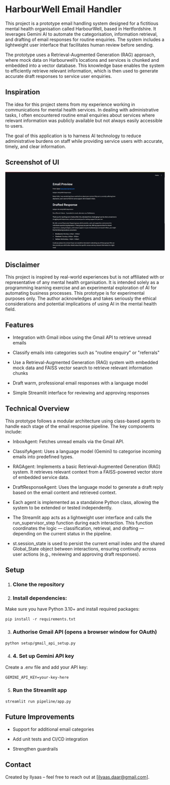 # HarbourWell Email Handler

This project is a prototype email handling system designed for a fictitious mental health organisation called HarbourWell, based in Hertfordshire. It leverages Gemini AI to automate the categorisation, information retrieval, and drafting of email responses for routine enquiries. The system includes a lightweight user interface that facilitates human review before sending.

The prototype uses a Retrieval-Augmented Generation (RAG) approach, where mock data on Harbourwell’s locations and services is chunked and embedded into a vector database. This knowledge base enables the system to efficiently retrieve relevant information, which is then used to generate accurate draft responses to service user enquiries.


## Inspiration
The idea for this project stems from my experience working in communications for mental health services. In dealing with administrative tasks, I often encountered routine email enquiries about services where relevant information was publicly available but not always easily accessible to users.

The goal of this application is to harness AI technology to reduce administrative burdens on staff while providing service users with accurate, timely, and clear information.

## Screenshot of UI

![Inbox view of the Email Handling System](images/UI_Screenshot_1.1.png)


## Disclaimer 

This project is inspired by real-world experiences but is not affiliated with or representative of any mental health organisation. It is intended solely as a programming learning exercise and an experimental exploration of AI for automating business processes. This prototype is for experimental purposes only. The author acknowledges and takes seriously the ethical considerations and potential implications of using AI in the mental health field.



## Features

- Integration with Gmail inbox using the Gmail API to retrieve unread emails

- Classify emails into categories such as "routine enquiry" or "referrals"

- Use a Retrieval-Augmented Generation (RAG) system with embedded mock data and FAISS vector search to retrieve relevant information chunks

- Draft warm, professional email responses with a language model

- Simple Streamlit interface for reviewing and approving responses


## Technical Overview

This prototype follows a modular architecture using class-based agents to handle each stage of the email response pipeline. The key components include:

- InboxAgent: Fetches unread emails via the Gmail API.

- ClassifyAgent: Uses a language model (Gemini) to categorise incoming emails into predefined types.

- RAGAgent: Implements a basic Retrieval-Augmented Generation (RAG) system. It retrieves relevant context from a FAISS-powered vector store of embedded service data.

- DraftResponseAgent: Uses the language model to generate a draft reply based on the email content and retrieved context.

- Each agent is implemented as a standalone Python class, allowing the system to be extended or tested independently.

- The Streamlit app acts as a lightweight user interface and calls the run_supervisor_step function during each interaction. This function coordinates the logic — classification, retrieval, and drafting — depending on the current status in the pipeline.

- st.session_state is used to persist the current email index and the shared Global_State object between interactions, ensuring continuity across user actions (e.g., reviewing and approving draft responses).



## Setup
1. ### Clone the repository

2. ### Install dependencies:
Make sure you have Python 3.10+ and install required packages:

``` pip install -r requirements.txt ``` 

3. ### Authorise Gmail API (opens a browser window for OAuth)
``` python setup/gmail_api_setup.py ```

4. ### 4. Set up Gemini API key
Create a .env file and add your API key:

``` GEMINI_API_KEY=your-key-here ```

5. ### Run the Streamlit app
``` streamlit run pipeline/app.py ```


## Future Improvements
- Support for additional email categories

- Add unit tests and CI/CD integration

- Strengthen guardrails 





## Contact
Created by Ilyaas – feel free to reach out at [ilyaas.daar@gmail.com].
